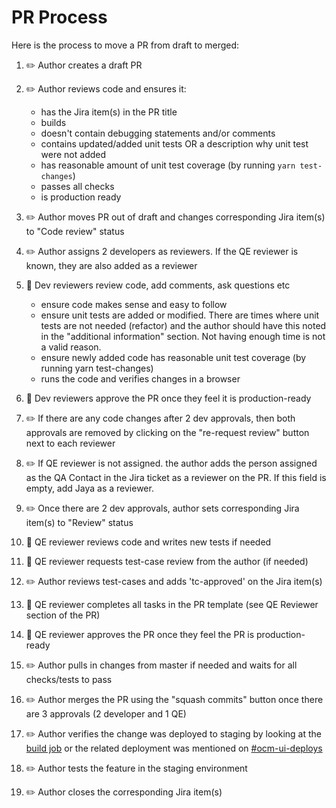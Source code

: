 # PR Process

Here is the process to move a PR from draft to merged:

1. :pencil2: Author creates a draft PR

1. :pencil2: Author reviews code and ensures it:

   - has the Jira item(s) in the PR title
   - builds
   - doesn't contain debugging statements and/or comments
   - contains updated/added unit tests OR a description why unit test were not added
   - has reasonable amount of unit test coverage (by running `yarn test-changes`)
   - passes all checks
   - is production ready

1. :pencil2: Author moves PR out of draft and changes corresponding Jira item(s) to "Code review" status

1. :pencil2: Author assigns 2 developers as reviewers. If the QE reviewer is known, they are also added as a reviewer

1. :eyes: Dev reviewers review code, add comments, ask questions etc

   - ensure code makes sense and easy to follow
   - ensure unit tests are added or modified. There are times where unit tests are not needed (refactor) and the author should have this noted in the "additional information" section. Not having enough time is not a valid reason.
   - ensure newly added code has reasonable unit test coverage (by running yarn test-changes)
   - runs the code and verifies changes in a browser

1. :eyes: Dev reviewers approve the PR once they feel it is production-ready

1. :pencil2: If there are any code changes after 2 dev approvals, then both approvals are removed by clicking on the "re-request review" button next to each reviewer

1. :pencil2: If QE reviewer is not assigned. the author adds the person assigned as the QA Contact in the Jira ticket as a reviewer on the PR. If this field is empty, add Jaya as a reviewer.

1. :pencil2: Once there are 2 dev approvals, author sets corresponding Jira item(s) to "Review" status

1. :notebook: QE reviewer reviews code and writes new tests if needed

1. :notebook: QE reviewer requests test-case review from the author (if needed)

1. :pencil2: Author reviews test-cases and adds 'tc-approved' on the Jira item(s)

1. :notebook: QE reviewer completes all tasks in the PR template (see QE Reviewer section of the PR)

1. :notebook: QE reviewer approves the PR once they feel the PR is production-ready

1. :pencil2: Author pulls in changes from master if needed and waits for all checks/tests to pass

1. :pencil2: Author merges the PR using the "squash commits" button once there are 3 approvals (2 developer and 1 QE)

1. :pencil2: Author verifies the change was deployed to staging by looking at the [build job](https://ci.int.devshift.net/job/RedHatInsights-uhc-portal-gh-build-master/) or the related deployment was mentioned on [#ocm-ui-deploys](https://redhat.enterprise.slack.com/archives/C03GKHGMX7U)

1. :pencil2: Author tests the feature in the staging environment

1. :pencil2: Author closes the corresponding Jira item(s)
